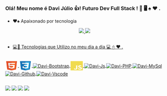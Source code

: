
### Olá! Meu nome é Davi Júlio 👍! Futuro Dev Full Stack ! 🖤 🖥️ ♠ ♥ .

- ♥♠ Apaixonado por tecnologia

<div align="center">
  <a href="https://github.com/davidluiz91">
  <img height="150em" src="https://github-readme-stats.vercel.app/api?username=Davi-Julio&show_icons=true&theme=cobalt&include_all_commits=true&count_private=true"/>
  <img height="150em" src="https://github-readme-stats.vercel.app/api/top-langs/?username=Davi-Julio&layout=compact&langs_count=7&theme=cobalt"/>
</div>

<br>

- 💻📌 Tecnologias que Utilizo no meu dia a dia 💻 🖱 ♥ .
 
<div style="display: inline_block"><br>
  <img align="center" alt="Davi-HTML" height="30" width="40" src="https://raw.githubusercontent.com/devicons/devicon/master/icons/html5/html5-original.svg">
  <img align="center" alt="Davi-CSS" height="30" width="40" src="https://raw.githubusercontent.com/devicons/devicon/master/icons/css3/css3-original.svg">
  <img align="center" alt="Davi-Bootstrap" height="40" width="50" src="https://cdn.jsdelivr.net/gh/devicons/devicon/icons/bootstrap/bootstrap-original.svg" />
  <img align="center" alt="Davi-Js" height="30" width="40" src="https://raw.githubusercontent.com/devicons/devicon/master/icons/javascript/javascript-plain.svg">
  <img align="center" alt="Davi-Js" height="40" width="40"  src="https://cdn.jsdelivr.net/gh/devicons/devicon/icons/jquery/jquery-plain-wordmark.svg" />
  <img align="center" alt="Davi-PHP" height="50" width="60" src="https://cdn.jsdelivr.net/gh/devicons/devicon/icons/php/php-original.svg" />
  <img align="center" alt="Davi-MySql" height="60" width="70"  src="https://cdn.jsdelivr.net/gh/devicons/devicon/icons/mysql/mysql-original-wordmark.svg" />
  <img align="center" alt="Davi-Github" height="40" width="50" src="https://cdn.jsdelivr.net/gh/devicons/devicon/icons/github/github-original.svg" />
  <img align="center" alt="Davi-Vscode" height="30" width="40" src="https://cdn.jsdelivr.net/gh/devicons/devicon/icons/vscode/vscode-original.svg" />
  </div>
  
##

<div> 
   <a href="https://www.linkedin.com/in/davi-j%C3%BAlio-801801240/" target="_blank"><img src="https://img.shields.io/badge/-LinkedIn-%230077B5?style=for-the-badge&logo=linkedin&logoColor=white" target="_blank"></a> 
  <a href="https://www.instagram.com/davijulio062/" target="_blank"><img src="https://img.shields.io/badge/-Instagram-%23E4405F?style=for-the-badge&logo=instagram&logoColor=white" target="_blank"></a>
 <a href="https://discord.com/channels/@me#" target="_blank"><img src="https://img.shields.io/badge/Discord-7289DA?style=for-the-badge&logo=discord&logoColor=white" target="_blank"></a> 
  <a href = "https://mail.google.com/mail/u/0/#inbox/KtbxLwGvXbHTJftXcMfkCxrxKMFzzRXHBB?compose=new"><img src="https://img.shields.io/badge/-Gmail-%23333?style=for-the-badge&logo=gmail&logoColor=white" target="_blank"></a>
</div>








